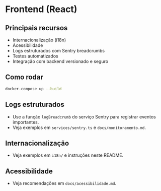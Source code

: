 # Frontend (React)

## Principais recursos
- Internacionalização (i18n)
- Acessibilidade
- Logs estruturados com Sentry breadcrumbs
- Testes automatizados
- Integração com backend versionado e seguro

## Como rodar

```bash
docker-compose up --build
```

## Logs estruturados
- Use a função `logBreadcrumb` do serviço Sentry para registrar eventos importantes.
- Veja exemplos em `services/sentry.ts` e `docs/monitoramento.md`.

## Internacionalização
- Veja exemplos em `i18n/` e instruções neste README.

## Acessibilidade
- Veja recomendações em `docs/acessibilidade.md`. 